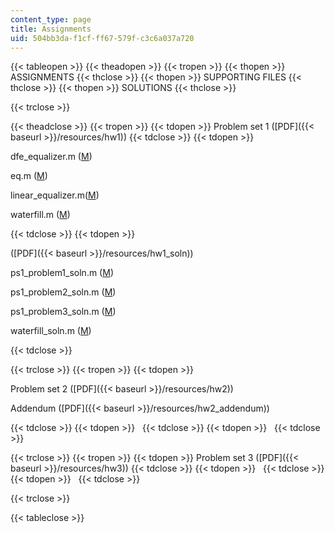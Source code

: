 ```yaml
---
content_type: page
title: Assignments
uid: 504bb3da-f1cf-ff67-579f-c3c6a037a720
---
```


{{< tableopen >}}
{{< theadopen >}}
{{< tropen >}}
{{< thopen >}}
ASSIGNMENTS
{{< thclose >}}
{{< thopen >}}
SUPPORTING FILES
{{< thclose >}}
{{< thopen >}}
SOLUTIONS
{{< thclose >}}

{{< trclose >}}

{{< theadclose >}}
{{< tropen >}}
{{< tdopen >}}
Problem set 1 ([PDF]({{< baseurl >}}/resources/hw1))
{{< tdclose >}}
{{< tdopen >}}


dfe\_equalizer.m ([M](/courses/electrical-engineering-and-computer-science/6-973-communication-system-design-spring-2006/assignments/dfe_equalizer.m))

eq.m ([M](/courses/electrical-engineering-and-computer-science/6-973-communication-system-design-spring-2006/assignments/eq.m))

linear\_equalizer.m([M](/courses/electrical-engineering-and-computer-science/6-973-communication-system-design-spring-2006/assignments/linear_equalizer.m))

waterfill.m ([M](/courses/electrical-engineering-and-computer-science/6-973-communication-system-design-spring-2006/assignments/waterfill.m))


{{< tdclose >}}
{{< tdopen >}}


([PDF]({{< baseurl >}}/resources/hw1_soln))

ps1\_problem1\_soln.m ([M](/courses/electrical-engineering-and-computer-science/6-973-communication-system-design-spring-2006/assignments/ps1_problem1_soln.m))

ps1\_problem2\_soln.m ([M](/courses/electrical-engineering-and-computer-science/6-973-communication-system-design-spring-2006/assignments/ps1_problem2_soln.m))

ps1\_problem3\_soln.m ([M](/courses/electrical-engineering-and-computer-science/6-973-communication-system-design-spring-2006/assignments/ps1_problem3_soln.m))

waterfill\_soln.m ([M](/courses/electrical-engineering-and-computer-science/6-973-communication-system-design-spring-2006/assignments/waterfill_soln.m))


{{< tdclose >}}

{{< trclose >}}
{{< tropen >}}
{{< tdopen >}}


Problem set 2 ([PDF]({{< baseurl >}}/resources/hw2))

Addendum ([PDF]({{< baseurl >}}/resources/hw2_addendum))


{{< tdclose >}}
{{< tdopen >}}
 
{{< tdclose >}}
{{< tdopen >}}
 
{{< tdclose >}}

{{< trclose >}}
{{< tropen >}}
{{< tdopen >}}
Problem set 3 ([PDF]({{< baseurl >}}/resources/hw3))
{{< tdclose >}}
{{< tdopen >}}
 
{{< tdclose >}}
{{< tdopen >}}
 
{{< tdclose >}}

{{< trclose >}}

{{< tableclose >}}